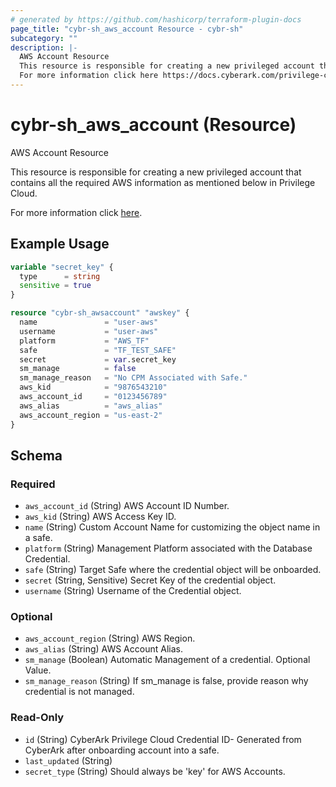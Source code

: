 ```yaml
---
# generated by https://github.com/hashicorp/terraform-plugin-docs
page_title: "cybr-sh_aws_account Resource - cybr-sh"
subcategory: ""
description: |-
  AWS Account Resource
  This resource is responsible for creating a new privileged account that contains all the required AWS information as mentioned below in Privilege Cloud.
  For more information click here https://docs.cyberark.com/privilege-cloud-shared-services/latest/en/Content/WebServices/Add%20Account%20v10.htm.
---
```


# cybr-sh_aws_account (Resource)

AWS Account Resource

This resource is responsible for creating a new privileged account that contains all the required AWS information as mentioned below in Privilege Cloud.

For more information click [here](https://docs.cyberark.com/privilege-cloud-shared-services/latest/en/Content/WebServices/Add%20Account%20v10.htm).

## Example Usage

```terraform
variable "secret_key" {
  type      = string
  sensitive = true
}

resource "cybr-sh_awsaccount" "awskey" {
  name               = "user-aws"
  username           = "user-aws"
  platform           = "AWS_TF"
  safe               = "TF_TEST_SAFE"
  secret             = var.secret_key
  sm_manage          = false
  sm_manage_reason   = "No CPM Associated with Safe."
  aws_kid            = "9876543210"
  aws_account_id     = "0123456789"
  aws_alias          = "aws_alias"
  aws_account_region = "us-east-2"
}
```

<!-- schema generated by tfplugindocs -->
## Schema

### Required

- `aws_account_id` (String) AWS Account ID Number.
- `aws_kid` (String) AWS Access Key ID.
- `name` (String) Custom Account Name for customizing the object name in a safe.
- `platform` (String) Management Platform associated with the Database Credential.
- `safe` (String) Target Safe where the credential object will be onboarded.
- `secret` (String, Sensitive) Secret Key of the credential object.
- `username` (String) Username of the Credential object.

### Optional

- `aws_account_region` (String) AWS Region.
- `aws_alias` (String) AWS Account Alias.
- `sm_manage` (Boolean) Automatic Management of a credential. Optional Value.
- `sm_manage_reason` (String) If sm_manage is false, provide reason why credential is not managed.

### Read-Only

- `id` (String) CyberArk Privilege Cloud Credential ID- Generated from CyberArk after onboarding account into a safe.
- `last_updated` (String)
- `secret_type` (String) Should always be 'key' for AWS Accounts.
